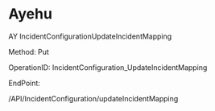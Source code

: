 #     Ayehu


AY IncidentConfigurationUpdateIncidentMapping

Method: Put

OperationID: IncidentConfiguration_UpdateIncidentMapping

EndPoint:

/API/IncidentConfiguration/updateIncidentMapping
